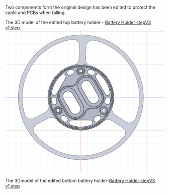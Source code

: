 Two components form the original design has been edited to protect the cable and PCBs when falling.

The 3D model of the edited top battery holder - [Battery Holder stepV3 v1.step](Battery%20Holder%20stepV3%20v1.step).
![Top](Top.png)

The 3Dmodel of the edited bottom battery holder-[Battery Holder stepV3 v1.step](Battery%20Holder%20stepV3%20v1.step)
